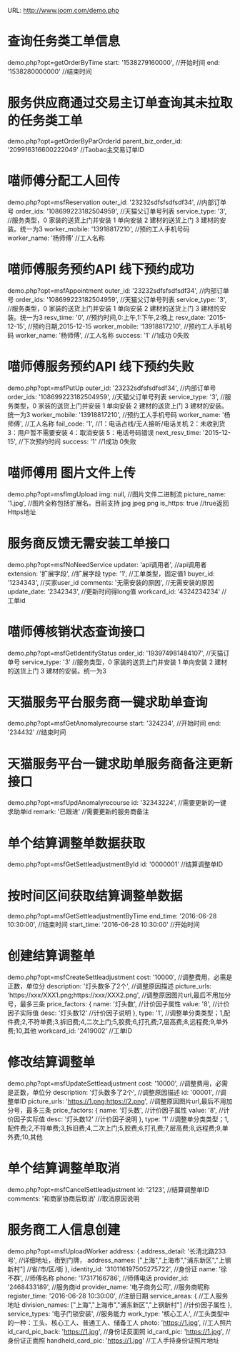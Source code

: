 URL: http://www.joom.com/demo.php

# 查询任务类工单信息
demo.php?opt=getOrderByTime
	start: '1538279160000', //开始时间
	end: '1538280000000' //结束时间

# 服务供应商通过交易主订单查询其未拉取的任务类工单
demo.php?opt=getOrderByParOrderId
	parent_biz_order_id: '209916316600222049' //Taobao主交易订单ID

# 喵师傅分配工人回传
demo.php?opt=msfReservation
	outer_id: '23232sdfsfsdfsdf34', //内部订单号
	order_ids: '108699223182504959', //天猫父订单号列表
	service_type: '3', //服务类型，0 家装的送货上门并安装 1 单向安装 2 建材的送货上门 3 建材的安装。统一为3
	worker_mobile: '13918817210', //预约工人手机号码
	worker_name: '杨师傅' //工人名称

# 喵师傅服务预约API 线下预约成功
demo.php?opt=msfAppointment
	outer_id: '23232sdfsfsdfsdf34', //内部订单号
	order_ids: '108699223182504959', //天猫父订单号列表
	service_type: '3', //服务类型，0 家装的送货上门并安装 1 单向安装 2 建材的送货上门 3 建材的安装。统一为3
	resv_time: '0', //预约时间,0:上午,1:下午,2:晚上
	resv_date: '2015-12-15', //预约日期,2015-12-15
	worker_mobile: '13918817210', //预约工人手机号码
	worker_name: '杨师傅', //工人名称
	success: '1' //1成功 0失败

# 喵师傅服务预约API 线下预约失败
demo.php?opt=msfPutUp
	outer_id: '23232sdfsfsdfsdf34', //内部订单号
	order_ids: '108699223182504959', //天猫父订单号列表
	service_type: '3', //服务类型，0 家装的送货上门并安装 1 单向安装 2 建材的送货上门 3 建材的安装。统一为3
	worker_mobile: '13918817210', //预约工人手机号码
	worker_name: '杨师傅', //工人名称
	fail_code: '1', //1：电话占线/无人接听/电话关机 2：未收到货 3：用户暂不需要安装 4：取消安装 5：电话号码错误
	next_resv_time: '2015-12-15', //下次预约时间
	success: '1' //1成功 0失败

# 喵师傅用 图片文件上传
demo.php?opt=msfImgUpload
	img: null, //图片文件二进制流
	picture_name: '1.jpg', //图片全称包括扩展名。目前支持 jpg jpeg png
	is_https: true //true返回Https地址

# 服务商反馈无需安装工单接口
demo.php?opt=msfNoNeedService
	updater: 'api调用者', //api调用者
	extension: '扩展字段', //扩展字段
	type: '1', //工单类型，固定值1
	buyer_id: '1234343', //买家user_id
	comments: '无需安装的原因', //无需安装的原因
	update_date: '2342343', //更新时间得long值
	workcard_id: '4324234234' //工单id

# 喵师傅核销状态查询接口
demo.php?opt=msfGetIdentifyStatus
	order_id: '193974981484107', //天猫订单号
	service_type: '3' //服务类型，0 家装的送货上门并安装 1 单向安装 2 建材的送货上门 3 建材的安装。统一为3

# 天猫服务平台服务商一键求助单查询
demo.php?opt=msfGetAnomalyrecourse
	start: '324234', //开始时间
	end: '234432' //结束时间

# 天猫服务平台一键求助单服务商备注更新接口
demo.php?opt=msfUpdAnomalyrecourse
	id: '32343224', //需要更新的一键求助单id
	remark: '已跟进' //需要更新的服务商备注

# 单个结算调整单数据获取
demo.php?opt=msfGetSettleadjustmentById
	id: '0000001' //结算调整单ID

# 按时间区间获取结算调整单数据
demo.php?opt=msfGetSettleadjustmentByTime
	end_time: '2016-06-28 10:30:00', //结束时间
	start_time: '2016-06-28 10:30:00' //开始时间

# 创建结算调整单
demo.php?opt=msfCreateSettleadjustment
	cost: '10000', //调整费用，必需是正数，单位分
	description: '灯头数多了2个', //调整原因描述
	picture_urls: 'https://xxx/XXX1.png;https://xxx/XXX2.png', //调整原因图片url,最后不用加分号，最多三条
	price_factors: {
		name: '灯头数', //计价因子属性
		value: '8', //计价因子实际值
		desc: '灯头数12' //计价因子说明
	},
	type: '1', //调整单分类类型；1,配件费;2,不符单费;3,拆旧费;4,二次上门;5,胶费;6,打孔费;7,层高费;8,远程费;9,单外费;10,其他
	workcard_id: '2419002' //工单ID

# 修改结算调整单
demo.php?opt=msfUpdateSettleadjustment
	cost: '10000', //调整费用，必需是正数，单位分
	description: '灯头数多了2个', //调整原因描述
	id: '00001', //调整单ID
	picture_urls: 'https://1.png;https://2.png', //调整原因图片url,最后不用加分号，最多三条
	price_factors: {
		name: '灯头数', //计价因子属性
		value: '8', //计价因子实际值
		desc: '灯头数12' //计价因子说明
	},
	type: '1' //调整单分类类型；1,配件费;2,不符单费;3,拆旧费;4,二次上门;5,胶费;6,打孔费;7,层高费;8,远程费;9,单外费;10,其他

# 单个结算调整单取消
demo.php?opt=msfCancelSettleadjustment
	id: '2123', //结算调整单ID
	comments: '和商家协商后取消' //取消原因说明

# 服务商工人信息创建
demo.php?opt=msfUploadWorker
	address: {
		address_detail: '长清北路233号', //详细地址，街到门牌，
		address_names: ["上海","上海市","浦东新区","上钢新村"] //省/市/区/街
	},
	identity_id: '310116197505275722', //身份证
	name: '徐不群', //师傅名称
	phone: '17317166786', //师傅电话
	provider_id: '2468433189', //服务商id
	provider_name: '电子商务公司', //服务商昵称
	register_time: '2016-06-28 10:30:00', //注册日期
	service_areas: { //工人服务地址
		division_names: ["上海","上海市","浦东新区","上钢新村"] //计价因子属性
	},
	service_types: '电子门锁安装', //服务能力
	work_type: '核心工人', //工头类型中的一种：工头、核心工人、普通工人、储备工人
	photo: 'https://1.jpg', //工人照片
	id_card_pic_back: 'https://1.jpg', //身份证反面照
	id_card_pic: 'https://1.jpg', //身份证正面照
	handheld_card_pic: 'https://1.jpg' //工人手持身份证照片地址